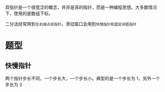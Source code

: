 双指针是一个很宽泛的概念，并非是真的指针，而是一种编程思想。大多数情况下，使用的是数组下标。

二分法经常用到`左右端点双指针`。滑动窗口会用到`快慢指针和固定间距指针`

# 题型
## 快慢指针
两个指针步长不同，一个步长大，一个步长小。典型的是一个步长为 1，另外一个步长为 2